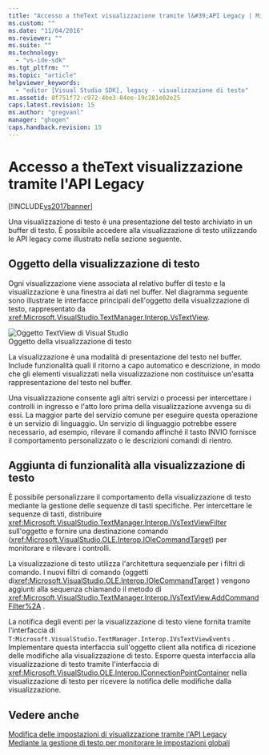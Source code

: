 ```yaml
---
title: "Accesso a theText visualizzazione tramite l&#39;API Legacy | Microsoft Docs"
ms.custom: ""
ms.date: "11/04/2016"
ms.reviewer: ""
ms.suite: ""
ms.technology: 
  - "vs-ide-sdk"
ms.tgt_pltfrm: ""
ms.topic: "article"
helpviewer_keywords: 
  - "editor [Visual Studio SDK], legacy - visualizzazione di testo"
ms.assetid: 8f751f72-c972-4be3-84ee-19c281e02e25
caps.latest.revision: 15
ms.author: "gregvanl"
manager: "ghogen"
caps.handback.revision: 15
---
```

# Accesso a theText visualizzazione tramite l&#39;API Legacy
[!INCLUDE[vs2017banner](../code-quality/includes/vs2017banner.md)]

Una visualizzazione di testo è una presentazione del testo archiviato in un buffer di testo.  È possibile accedere alla visualizzazione di testo utilizzando le API legacy come illustrato nella sezione seguente.  
  
## Oggetto della visualizzazione di testo  
 Ogni visualizzazione viene associata al relativo buffer di testo e la visualizzazione è una finestra ai dati nel buffer.  Nel diagramma seguente sono illustrate le interfacce principali dell'oggetto della visualizzazione di testo, rappresentato da <xref:Microsoft.VisualStudio.TextManager.Interop.VsTextView>.  
  
 ![Oggetto TextView di Visual Studio](~/extensibility/media/vstextview.gif "vstextview")  
Oggetto della visualizzazione di testo  
  
 La visualizzazione è una modalità di presentazione del testo nel buffer.  Include funzionalità quali il ritorno a capo automatico e descrizione, in modo che gli elementi visualizzati nella visualizzazione non costituisce un'esatta rappresentazione del testo nel buffer.  
  
 Una visualizzazione consente agli altri servizi o processi per intercettare i controlli in ingresso e l'atto loro prima della visualizzazione avvenga su di essi.  La maggior parte del servizio comune per eseguire questa operazione è un servizio di linguaggio.  Un servizio di linguaggio potrebbe essere necessario, ad esempio, rilevare il comando affinché il tasto INVIO fornisce il comportamento personalizzato o le descrizioni comandi di rientro.  
  
## Aggiunta di funzionalità alla visualizzazione di testo  
 È possibile personalizzare il comportamento della visualizzazione di testo mediante la gestione delle sequenze di tasti specifiche.  Per intercettare le sequenze di tasti, distribuire <xref:Microsoft.VisualStudio.TextManager.Interop.IVsTextViewFilter> sull'oggetto e fornire una destinazione comando \(<xref:Microsoft.VisualStudio.OLE.Interop.IOleCommandTarget>\) per monitorare e rilevare i controlli.  
  
 La visualizzazione di testo utilizza l'architettura sequenziale per i filtri di comando.  I nuovi filtri di comando \(oggetti di<xref:Microsoft.VisualStudio.OLE.Interop.IOleCommandTarget> \) vengono aggiunti alla sequenza chiamando il metodo di <xref:Microsoft.VisualStudio.TextManager.Interop.IVsTextView.AddCommandFilter%2A> .  
  
 La notifica degli eventi per la visualizzazione di testo viene fornita tramite l'interfaccia di `T:Microsoft.VisualStudio.TextManager.Interop.IVsTextViewEvents` .  Implementare questa interfaccia sull'oggetto client alla notifica di ricezione delle modifiche alla visualizzazione di testo.  Esporre questa interfaccia alla visualizzazione di testo tramite l'interfaccia di <xref:Microsoft.VisualStudio.OLE.Interop.IConnectionPointContainer> nella visualizzazione di testo per ricevere la notifica delle modifiche dalla visualizzazione.  
  
## Vedere anche  
 [Modifica delle impostazioni di visualizzazione tramite l'API Legacy](../extensibility/changing-view-settings-by-using-the-legacy-api.md)   
 [Mediante la gestione di testo per monitorare le impostazioni globali](../extensibility/using-the-text-manager-to-monitor-global-settings.md)